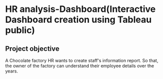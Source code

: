 # HR analysis-Dashboard(Interactive Dashboard creation using Tableau public)
## Project objective
A Chocolate factory HR wants to create staff's information report. So that, the owner of the factory can understand their employee details over the years. 

